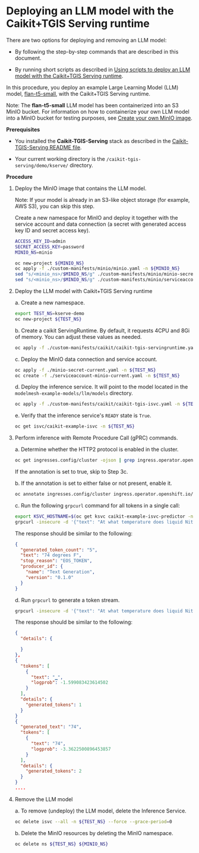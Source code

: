 # Deploying an LLM model with the Caikit+TGIS Serving runtime

There are two options for deploying and removing an LLM model:

- By following the step-by-step commands that are described in this document.

- By running short scripts as described in [Using scripts to deploy an LLM model with the Caikit+TGIS Serving runtime](deploy-remove-scripts.md).

In this procedure, you deploy an example Large Learning Model (LLM) model, [flan-t5-small](https://huggingface.co/google/flan-t5-small), with the Caikit+TGIS Serving runtime.

Note: The **flan-t5-small** LLM model has been containerized into an S3 MinIO bucket. For information on how to containerize your own LLM model into a MinIO bucket for testing purposes, see [Create your own MinIO image](/demo/kserve/create-minio.md).

**Prerequisites**

- You installed the **Caikit-TGIS-Serving** stack as described in the [Caikit-TGIS-Serving README file](/docs/README.md).

- Your current working directory is the `/caikit-tgis-serving/demo/kserve/` directory.

**Procedure**

1. Deploy the MinIO image that contains the LLM model.

   Note: If your model is already in an S3-like object storage (for example, AWS S3), you can skip this step.

   Create a new namespace for MinIO and deploy it together with the service account and data connection (a secret with generated access key ID and secret access key).

   ```bash
   ACCESS_KEY_ID=admin
   SECRET_ACCESS_KEY=password
   MINIO_NS=minio

   oc new-project ${MINIO_NS}
   oc apply -f ./custom-manifests/minio/minio.yaml -n ${MINIO_NS}
   sed "s/<minio_ns>/$MINIO_NS/g" ./custom-manifests/minio/minio-secret.yaml | tee ./minio-secret-current.yaml | oc -n ${MINIO_NS} apply -f -
   sed "s/<minio_ns>/$MINIO_NS/g" ./custom-manifests/minio/serviceaccount-minio.yaml | tee ./serviceaccount-minio-current.yaml | oc -n ${MINIO_NS} apply -f -
   ```

2. Deploy the LLM model with Caikit+TGIS Serving runtime

   a. Create a new namespace.

   ```bash
   export TEST_NS=kserve-demo
   oc new-project ${TEST_NS}
   ```

   b. Create a caikit ServingRuntime. By default, it requests 4CPU and 8Gi of memory. You can adjust these values as needed.

   ```bash
   oc apply -f ./custom-manifests/caikit/caikit-tgis-servingruntime.yaml -n ${TEST_NS}
   ```

   c. Deploy the MinIO data connection and service account.

   ```bash
   oc apply -f ./minio-secret-current.yaml -n ${TEST_NS}
   oc create -f ./serviceaccount-minio-current.yaml -n ${TEST_NS}
   ```

   d. Deploy the inference service. It will point to the model located in the `modelmesh-example-models/llm/models` directory.

   ```bash
   oc apply -f ./custom-manifests/caikit/caikit-tgis-isvc.yaml -n ${TEST_NS}
   ```

   e. Verify that the inference service's `READY` state is `True`.

   ```bash
   oc get isvc/caikit-example-isvc -n ${TEST_NS}
   ```

3. Perform inference with Remote Procedure Call (gPRC) commands.

   a. Determine whether the HTTP2 protocol is enabled in the cluster.

   ```bash
   oc get ingresses.config/cluster -ojson | grep ingress.operator.openshift.io/default-enable-http2
   ```

   If the annotation is set to true, skip to Step 3c.

   b. If the annotation is set to either false or not present, enable it.

   ```bash
   oc annotate ingresses.config/cluster ingress.operator.openshift.io/default-enable-http2=true
   ```

   c. Run the following `grpcurl` command for all tokens in a single call:

   ```bash
   export KSVC_HOSTNAME=$(oc get ksvc caikit-example-isvc-predictor -n ${TEST_NS} -o jsonpath='{.status.url}' | cut -d'/' -f3)
   grpcurl -insecure -d '{"text": "At what temperature does liquid Nitrogen boil?"}' -H "mm-model-id: flan-t5-small-caikit" ${KSVC_HOSTNAME}:443 caikit.runtime.Nlp.NlpService/TextGenerationTaskPredict
   ```

   The response should be similar to the following:

   ```json
   {
     "generated_token_count": "5",
     "text": "74 degrees F",
     "stop_reason": "EOS_TOKEN",
     "producer_id": {
       "name": "Text Generation",
       "version": "0.1.0"
     }
   }
   ```

   d. Run `grpcurl` to generate a token stream.

   ```bash
   grpcurl -insecure -d '{"text": "At what temperature does liquid Nitrogen boil?"}' -H "mm-model-id: flan-t5-small-caikit" ${KSVC_HOSTNAME}:443 caikit.runtime.Nlp.NlpService/ServerStreamingTextGenerationTaskPredict
   ```

   The response should be similar to the following:

   ```json
   {
     "details": {

     }
   },
   {
     "tokens": [
       {
         "text": "▁",
         "logprob": -1.599083423614502
       }
     ],
     "details": {
       "generated_tokens": 1
     }
   }
   {
     "generated_text": "74",
     "tokens": [
       {
         "text": "74",
         "logprob": -3.3622500896453857
       }
     ],
     "details": {
       "generated_tokens": 2
     }
   }
   ....
   ```

4. Remove the LLM model

   a. To remove (undeploy) the LLM model, delete the Inference Service.

   ```bash
   oc delete isvc --all -n ${TEST_NS} --force --grace-period=0
   ```

   b. Delete the MinIO resources by deleting the MinIO namespace.

   ```bash
   oc delete ns ${TEST_NS} ${MINIO_NS}
   ```
